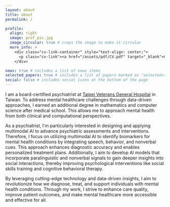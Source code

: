 ```yaml
---
layout: about
title: about
permalink: /

profile:
  align: right
  image: prof_pic.jpg
  image_circular: true # crops the image to make it circular
  more_info: >
    <div class="cv-link-container" style="text-align: center;">
      <p class="cv-link"><a href="/assets/pdf/CV.pdf" target="_blank">Curriculum Vitae</a></p>
    </div>

news: true # includes a list of news items
selected_papers: true # includes a list of papers marked as "selected={true}"
social: false # includes social icons at the bottom of the page
---
```


I am a board-certified psychiatrist at <a href='https://www.vghtpe.gov.tw/'>Taipei Veterans General Hospital</a> in Taiwan. To address mental healthcare challenges through data-driven approaches, I earned an additional degree in mathematics and computer science after medical school. This allows me to approach mental health from both clinical and computational perspectives.

As a psychiatrist, I'm particularly interested in designing and applying multimodal AI to advance psychiatric assessments and interventions. Therefore, I focus on utilizing multimodal AI to identify biomarkers for mental health conditions by integrating speech, behavior, and nonverbal cues. This approach enhances diagnostic accuracy and enables personalized treatment plans. Additionally, I aim to develop AI models that incorporate paralinguistic and nonverbal signals to gain deeper insights into social interactions, thereby improving psychological interventions like social skills training and cognitive behavioral therapy.

By leveraging cutting-edge technology and data-driven insights, I aim to revolutionize how we diagnose, treat, and support individuals with mental health conditions. Through my work, I strive to enhance care quality, improve patient outcomes, and make mental healthcare more accessible and effective for all.